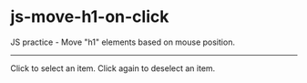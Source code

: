 # js-move-h1-on-click
JS practice - Move "h1" elements based on mouse position.

-------
Click to select an item.
Click again to deselect an item.
